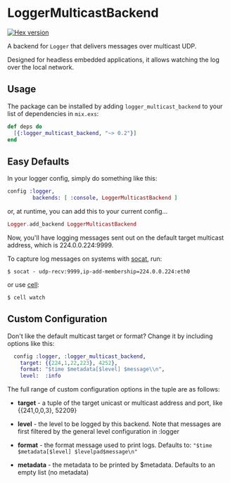 # LoggerMulticastBackend

[![Hex version](https://img.shields.io/hexpm/v/logger_multicast_backend.svg "Hex version")](https://hex.pm/packages/logger_multicast_backend)

A backend for `Logger` that delivers messages over multicast UDP.

Designed for headless embedded applications, it allows watching the log over the local network.

## Usage

The package can be installed by adding `logger_multicast_backend` to your list of dependencies in `mix.exs`:

```elixir
def deps do
  [{:logger_multicast_backend, "~> 0.2"}]
end
```

## Easy Defaults

In your logger config, simply do something like this:

```elixir
config :logger,
        backends: [ :console, LoggerMulticastBackend ]
```

or, at runtime, you can add this to your current config...

```elixir
Logger.add_backend LoggerMulticastBackend
```

Now, you'll have logging messages sent out on the default target multicast address, which is 224.0.0.224:9999.

To capture log messages on systems with [socat](http://www.dest-unreach.org/socat/), run:

```
$ socat - udp-recv:9999,ip-add-membership=224.0.0.224:eth0
```

or use [cell](https://github.com/nerves-project/cell-tool):

```
$ cell watch
```

## Custom Configuration

Don't like the default multicast target or format? Change it by including options like this:

```elixir
  config :logger, :logger_multicast_backend,
    target: {{224,1,22,223}, 4252},
    format: "$time $metadata[$level] $message\\n",
    level:  :info
```

The full range of custom configuration options in the tuple are as follows:

- __target__ - a tuple of the target unicast or multicast address and port, like {{241,0,0,3}, 52209}

- __level__ - the level to be logged by this backend. Note that messages are first filtered by the general level configuration in :logger

- __format__ - the format message used to print logs.
Defaults to: ``"$time $metadata[$level] $levelpad$message\n"``

- __metadata__ - the metadata to be printed by $metadata.
Defaults to an empty list (no metadata)
